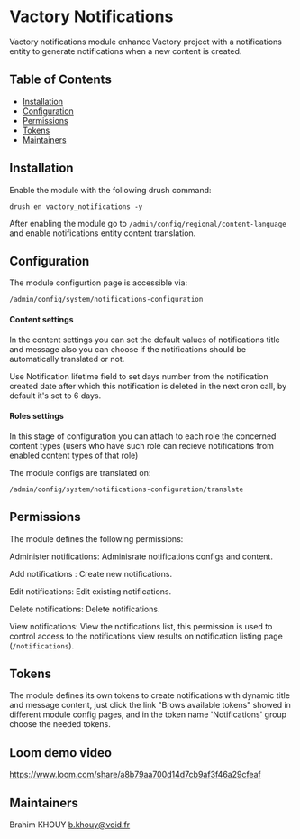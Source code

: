 # Vactory Notifications 

Vactory notifications module enhance Vactory project with a notifications entity
to generate notifications when a new content is created.


## Table of Contents
 * [Installation](#installation)
 * [Configuration](#configuration)
 * [Permissions](#permissions)
 * [Tokens](#tokens)
 * [Maintainers](#maintainers)

## Installation
Enable the module with the following drush command:

    drush en vactory_notifications -y
After enabling the module go to `/admin/config/regional/content-language` and enable
notifications entity content translation.
## Configuration

The module configurtion page is accessible via:

    /admin/config/system/notifications-configuration

#### Content settings
In the content settings you can set the default values of notifications title and
message also you can choose if the notifications should be automatically translated or not.

Use Notification lifetime field to set days number from the notification created date 
after which this notification is deleted in the next cron call, by default it's set to 6 days.

#### Roles settings
In this stage of configuration you can attach to each role the concerned
content types (users who have such role can recieve notifications from enabled
content types of that role)

The module configs are translated on: 

    /admin/config/system/notifications-configuration/translate

## Permissions
The module defines the following permissions:

Administer notifications: Adminisrate notifications configs and content.

Add notifications : Create new notifications.

Edit notifications: Edit existing notifications.

Delete notifications: Delete notifications.

View notifications: View the notifications list, this permission is used to control access
to the notifications view results on notification listing page (`/notifications`).

## Tokens
The module defines its own tokens to create notifications with dynamic title and message
content, just click the link "Brows available tokens" showed in different module config pages,
and in the token name 'Notifications' group choose the needed tokens.

## Loom demo video
https://www.loom.com/share/a8b79aa700d14d7cb9af3f46a29cfeaf

## Maintainers
Brahim KHOUY
<b.khouy@void.fr>
